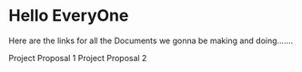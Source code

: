 <h1> Hello EveryOne </h1>


<p> Here are the links for all the Documents we gonna be making and doing.......</p>

<Link href="https://uowmailedu-my.sharepoint.com/:w:/g/personal/kv471_uowmail_edu_au/EcxEZ-lVgRVFtkX29YQyLVQB0tW0OyPXbeHjAJLPVsjzeA?e=GBgPQq"> Project Proposal 1 </Link>
<Link href=""> Project Proposal 2 </Link>